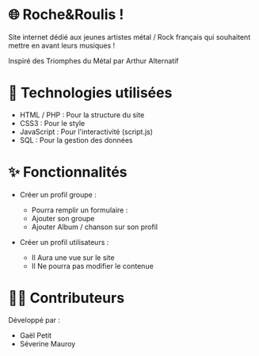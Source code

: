 # 🌐 Roche&Roulis !

Site internet dédié aux jeunes artistes métal / Rock français qui souhaitent mettre en avant leurs musiques !

Inspiré des Triomphes du Métal par Arthur Alternatif


# 🚀 Technologies utilisées

- HTML / PHP : Pour la structure du site
- CSS3  : Pour le style 
- JavaScript : Pour l'interactivité (script.js)
- SQL : Pour la gestion des données


# ✨ Fonctionnalités

- Créer un profil groupe : 
    - Pourra remplir un formulaire :
    - Ajouter son groupe
    - Ajouter Album / chanson sur son profil 


- Créer un profil utilisateurs :
    - Il Aura une vue sur le site
    - Il Ne pourra pas modifier le contenue 


# 🧑‍💻 Contributeurs

Développé par :

- Gaël Petit
- Séverine Mauroy
